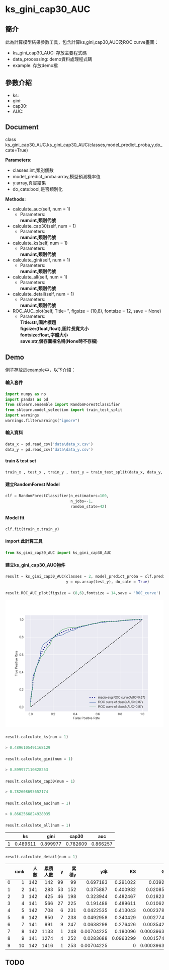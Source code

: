 # ks_gini_cap30_AUC

## 簡介
此為計算模型結果參數工具，包含計算ks,gini,cap30,AUC及ROC curve畫圖：

  
* ks_gini_cap30_AUC:
  存放主要程式碼
* data_processing:
  demo資料處理程式碼
* example:
  存放demo檔

## 參數介紹
* ks:
* gini:
* cap30:
* AUC:
  
## Document
class ks_gini_cap30_AUC.ks_gini_cap30_AUC(classes,model_predict_proba,y,do_cate=True)

**Parameters:**
* classes:int,類別個數
* model_predict_proba:array,模型預測機率值
* y:array,真實結果
* do_cate:bool,是否類別化
  
**Methods:**
* calculate_auc(self, num = 1)
  * Parameters: \
  **num:int,類別代號**
* calculate_cap30(self, num = 1)
  * Parameters: \
  **num:int,類別代號**
* calculate_ks(self, num = 1)
  * Parameters: \
  **num:int,類別代號**
* calculate_gini(self, num = 1)
  * Parameters: \
  **num:int,類別代號**
* calculate_all(self, num = 1)
  * Parameters: \
  **num:int,類別代號**
* calculate_detail(self, num = 1)
  * Parameters: \
  **num:int,類別代號**
* ROC_AUC_plot(self, Title='', figsize = (10,8), fontsize = 12, save = None)
  * Parameters: \
  **Title:str,圖片標題** \
  **figsize:(float,float),圖片長寬大小** \
  **fontsize:float,字體大小** \
  **save:str,儲存圖檔名稱(None時不存檔)**

## Demo
例子存放於example中，以下介紹：

#### 輸入套件
```python
import numpy as np
import pandas as pd
from sklearn.ensemble import RandomForestClassifier
from sklearn.model_selection import train_test_split
import warnings
warnings.filterwarnings("ignore")
```

#### 輸入資料
```python
data_x = pd.read_csv('data\data_x.csv')
data_y = pd.read_csv('data\data_y.csv')
```

#### train & test set
```python
train_x , test_x , train_y , test_y = train_test_split(data_x, data_y, test_size=0.2, random_state=42)
```

#### 建立RandomForest Model
```python
clf = RandomForestClassifier(n_estimators=100,
                             n_jobs=-1,
                             random_state=42)
```

#### Model fit
```python
clf.fit(train_x,train_y)
```

#### import 此計算工具
```python
from ks_gini_cap30_AUC import ks_gini_cap30_AUC
```

#### 建立ks_gini_cap30_AUC物件
```python
result = ks_gini_cap30_AUC(classes = 2, model_predict_proba = clf.predict_proba(test_x), 
                           y = np.array(test_y), do_cate = True)
```

#### 
```python
result.ROC_AUC_plot(figsize = (8,6),fontsize = 14,save = 'ROC_curve')
```

![ROC_curve](fig/ROC_curve.png)

#### 
```python
result.calculate_ks(num = 1)

> 0.4896105491168129
```

#### 
```python
result.calculate_gini(num = 1)

> 0.899977110828253
```

#### 
```python
result.calculate_cap30(num = 1)

> 0.782608695652174
```

#### 
```python
result.calculate_auc(num = 1)

> 0.8662566824928035
```

#### 
```python
result.calculate_all(num = 1)
```

|  | ks | gini | cap30 | auc |
|--|----|------|-------|-----|
| 1 | 0.489611 | 0.899977 | 0.782609 | 0.866257 |


#### 
```python
result.calculate_detail(num = 1)
```
|    |   rank |   人數 |   累積人數 |   y |   累積y |        y率 |        KS |        Gini |
|---:|-------:|-------:|-----------:|----:|--------:|-----------:|----------:|------------:|
|  0 |      1 |    142 |        142 |  99 |      99 | 0.697183   | 0.291022  | 0.039241    |
|  1 |      2 |    141 |        283 |  53 |     152 | 0.375887   | 0.400932  | 0.0208599   |
|  2 |      3 |    142 |        425 |  46 |     198 | 0.323944   | 0.482467  | 0.0182332   |
|  3 |      4 |    141 |        566 |  27 |     225 | 0.191489   | 0.489611  | 0.0106267   |
|  4 |      5 |    142 |        708 |   6 |     231 | 0.0422535  | 0.413043  | 0.00237824  |
|  5 |      6 |    142 |        850 |   7 |     238 | 0.0492958  | 0.340429  | 0.00277461  |
|  6 |      7 |    141 |        991 |   9 |     247 | 0.0638298  | 0.276426  | 0.00354224  |
|  7 |      8 |    142 |       1133 |   1 |     248 | 0.00704225 | 0.180096  | 0.000396373 |
|  8 |      9 |    141 |       1274 |   4 |     252 | 0.0283688  | 0.0963299 | 0.00157433  |
|  9 |     10 |    142 |       1416 |   1 |     253 | 0.00704225 | 0         | 0.000396373 |

## TODO


